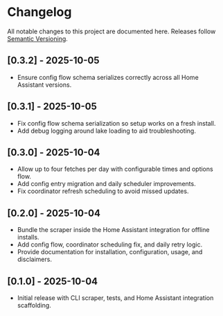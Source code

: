 # Changelog

All notable changes to this project are documented here. Releases follow [Semantic Versioning](https://semver.org/).

## [0.3.2] - 2025-10-05
- Ensure config flow schema serializes correctly across all Home Assistant versions.

## [0.3.1] - 2025-10-05
- Fix config flow schema serialization so setup works on a fresh install.
- Add debug logging around lake loading to aid troubleshooting.

## [0.3.0] - 2025-10-04
- Allow up to four fetches per day with configurable times and options flow.
- Add config entry migration and daily scheduler improvements.
- Fix coordinator refresh scheduling to avoid missed updates.

## [0.2.0] - 2025-10-04
- Bundle the scraper inside the Home Assistant integration for offline installs.
- Add config flow, coordinator scheduling fix, and daily retry logic.
- Provide documentation for installation, configuration, usage, and disclaimers.

## [0.1.0] - 2025-10-04
- Initial release with CLI scraper, tests, and Home Assistant integration scaffolding.
